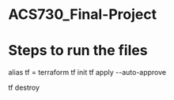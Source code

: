 # ACS730_Final-Project
# Steps to run the files

alias tf = terraform
tf init
tf apply --auto-approve


tf destroy
